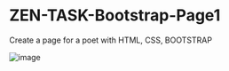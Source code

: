 # ZEN-TASK-Bootstrap-Page1
Create a page for a poet with HTML, CSS, BOOTSTRAP 

![image](https://github.com/user-attachments/assets/3aa3569c-5971-48e8-a633-a784dcfb7545)
